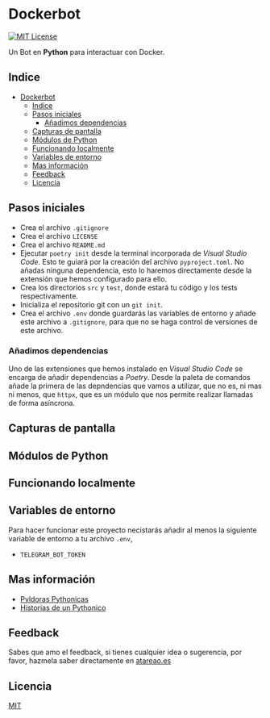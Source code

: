 # Dockerbot

[![MIT License](https://img.shields.io/badge/License-MIT-green.svg)](https://choosealicense.com/licenses/mit/)

Un Bot en **Python** para interactuar con Docker.

## Indice

- [Dockerbot](#dockerbot)
  - [Indice](#indice)
  - [Pasos iniciales](#pasos-iniciales)
    - [Añadimos dependencias](#añadimos-dependencias)
  - [Capturas de pantalla](#capturas-de-pantalla)
  - [Módulos de Python](#módulos-de-python)
  - [Funcionando localmente](#funcionando-localmente)
  - [Variables de entorno](#variables-de-entorno)
  - [Mas información](#mas-información)
  - [Feedback](#feedback)
  - [Licencia](#licencia)

## Pasos iniciales

- Crea el archivo `.gitignore`
- Crea el archivo `LICENSE`
- Crea el archivo `README.md`
- Ejecutar `poetry init` desde la terminal incorporada de _Visual Studio Code_. Esto te guiará por la creación del archivo `pyproject.toml`. No añadas ninguna dependencia, esto lo haremos directamente desde la extensión que hemos configurado para ello.
- Crea los directorios `src` y `test`, donde estará tu código y los tests respectivamente.
- Inicializa el repositorio git con un `git init`.
- Crea el archivo `.env` donde guardarás las variables de entorno y añade este archivo a `.gitignore`, para que no se haga control de versiones de este archivo.

### Añadimos dependencias

Uno de las extensiones que hemos instalado en _Visual Studio Code_ se encarga de añadir dependencias a _Poetry_. Desde la paleta de comandos añade la primera de las depndencias que vamos a utilizar, que no es, ni mas ni menos, que `httpx`, que es un módulo que nos permite realizar llamadas de forma asíncrona.

## Capturas de pantalla

## Módulos de Python

## Funcionando localmente

## Variables de entorno

Para hacer funcionar este proyecto necistarás añadir al menos la siguiente variable de entorno a tu archivo `.env`,

- `TELEGRAM_BOT_TOKEN`

## Mas información

- [Pyldoras Pythonicas](https://atareao.es/pyldoras)
- [Historias de un Pythonico](https://atareao.es/python)

## Feedback

Sabes que amo el feedback, si tienes cualquier idea o sugerencia, por favor, hazmela saber directamente en [atareao.es](https://atareao.es)

## Licencia

[MIT](https://choosealicense.com/licenses/mit/)

